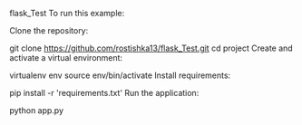 flask_Test
To run this example:

Clone the repository:

git clone https://github.com/rostishka13/flask_Test.git cd project Create and activate a virtual environment:

virtualenv env source env/bin/activate Install requirements:

pip install -r 'requirements.txt' Run the application:

python app.py
